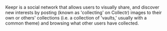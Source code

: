 Keepr is a social network that allows users to visually share, and discover new interests by posting (known as 'collecting' on Collectr) images to their own or others' collections (i.e. a collection of 'vaults,' usually with a common theme) and browsing what other users have collected.

